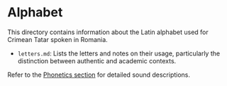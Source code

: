 # Alphabet

This directory contains information about the Latin alphabet used for Crimean Tatar spoken in Romania.

*   `letters.md`: Lists the letters and notes on their usage, particularly the distinction between authentic and academic contexts.

Refer to the [Phonetics section](../phonetics/) for detailed sound descriptions.
